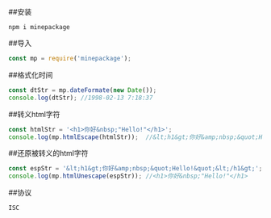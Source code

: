 ##安装
```
npm i minepackage
```

##导入
```js
const mp = require('minepackage');
```

##格式化时间
```js
const dtStr = mp.dateFormate(new Date());
console.log(dtStr); //1998-02-13 7:18:37
```

##转义html字符
```js
const htmlStr = '<h1>你好&nbsp;"Hello!"</h1>';
console.log(mp.htmlEscape(htmlStr));  //&lt;h1&gt;你好&amp;nbsp;&quot;Hello!&quot;&lt;/h1&gt;
```

##还原被转义的html字符
```js
const espStr = '&lt;h1&gt;你好&amp;nbsp;&quot;Hello!&quot;&lt;/h1&gt;';
console.log(mp.htmlUnescape(espStr)); //<h1>你好&nbsp;"Hello!"</h1>
```

##协议
```
ISC
```